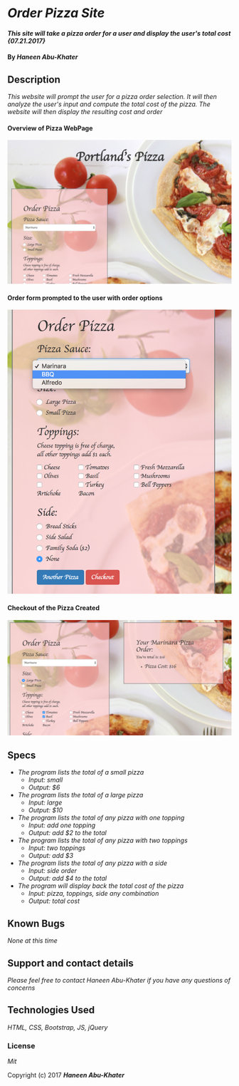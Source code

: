 # _Order Pizza Site_

#### _This site will take a pizza order for a user and display the user's total cost {07.21.2017}_

#### By _**Haneen Abu-Khater**_

Description
-------------

_This website will prompt the user for a pizza order selection. It will then analyze the user's input and compute the total cost of the pizza. The website will then display the resulting cost and order_

#### Overview of Pizza WebPage

![Alt text](/css/overview.png?raw=true "Overview Image")

#### Order form prompted to the user with order options

![Alt text](/css/options.png?raw=true "Options Image")

#### Checkout of the Pizza Created 

![Alt text](/css/checkout.png?raw=true "Checkout Image")

## Specs

* _The program lists the total of a small pizza_
  * _Input: small_
  * _Output: $6_
* _The program lists the total of a large pizza_
  * _Input: large_
  * _Output: $10_
* _The program lists the total of any pizza with one topping_
  * _Input: add one topping_
  * _Output: add $2 to the total_
* _The program lists the total of any pizza with two toppings_
  * _Input: two toppings_
  * _Output: add $3_
* _The program lists the total of any pizza with a side_
  * _Input: side order_
  * _Output: add $4 to the total_
* _The program will display back the total cost of the pizza_
  * _Input: pizza, toppings, side any combination_
  * _Output: total cost_

## Known Bugs

_None at this time_

## Support and contact details

_Please feel free to contact Haneen Abu-Khater if you have any questions of concerns_

## Technologies Used

_HTML, CSS, Bootstrap, JS, jQuery_

### License

*Mit*

Copyright (c) 2017 **_Haneen Abu-Khater_**
